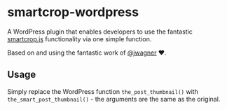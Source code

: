 # smartcrop-wordpress
A WordPress plugin that enables developers to use the fantastic [smartcrop.js](https://github.com/jwagner/smartcrop.js) functionality via one simple function.

Based on and using the fantastic work of [@jwagner](https://github.com/jwagner) :heart:.

## Usage
Simply replace the WordPress function `the_post_thumbnail()` with `the_smart_post_thumbnail()` - the arguments are the same as the original. 